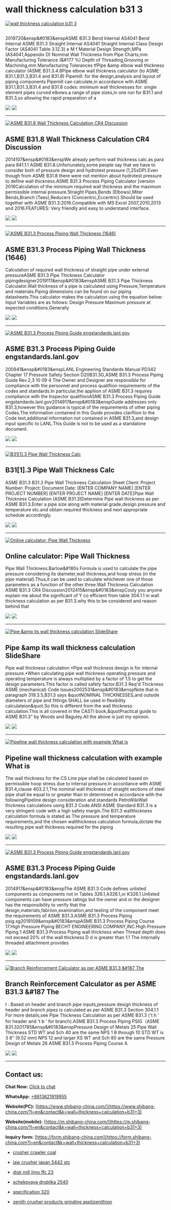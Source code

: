 # wall thickness calculation b31 3

<a href="https://swt.shibang-china.com/?l=en&img&k=wall+thickness+calculation+b31+3" target="_blank">![wall thickness calculation b31 3](http://static.shibang-china.com/all-800x300/1107.jpg)</a>

## 
2019720&ensp&#0183&enspASME B31.3 Bend Internal AS4041 Bend Internal ASME B31.3 Straight Internal AS4041 Straight Internal Class Design Factor (AS4041 Table 3.12.3) e M f Material Design Strength,MPa (AS4041,Appendix D) Nominal Wall Thickness from Pipe Charts,mm Manufacturing Tolerance (&#177 %) Depth of Threading,Grooving or Machining,mm Manufacturing Tolerances tfPipe &amp elbow wall thickness calculator (ASME B31.3.4.8Pipe elbow wall thickness calculator (to ASME B31.1,B31.3,B31.4 and B31.8) Pipemill: for the design,analysis and layout of piping components Pipemill can calculate,in accordance with ASME B31.1,B31.3,B31.4 and B31.8 codes: minimum wall thicknesses for: single element pipes curved elbows.a range of pipe sizes,in one run for B31.1 and B31.3,so allowing the rapid preparation of a


<a href="https://whatsapp.shibangsoft.com/WhatsApp.php" target="_blank" title="WhatsApp">![](http://static.shibang-china.com/icon/whatsapp.png)</a> <a href="https://swt.shibang-china.com/?l=en&icon&k=wall+thickness+calculation+b31+3" target="_blank">![](http://static.shibang-china.com/icon/chat-en.png)</a>

---

<a href="https://swt.shibang-china.com/?l=en&img&k=wall+thickness+calculation+b31+3" target="_blank">![ASME B31.8 Wall Thickness Calculation CR4 Discussion](http://static.shibang-china.com/all-800x300/283.jpg)</a>

## ASME B31.8 Wall Thickness Calculation CR4 Discussion
2014107&ensp&#0183&enspWe already perform wall thickness calc.as para para 841.1.1 ASME B31.8.Unfortunately,some people say that we have to consider both of pressure design and hydrotest pressure (1,25xDP).Even though from ASME B31.8 there were not mention about hydrotest pressure to define wall thickness.ASME B31.3 Process Piping Calculator [version 2016Calculation of the minimum required wall thickness and the maximum permissible internal pressure.Straight Pipes,Bends (Elbows),Miter Bends,Branch (Tees),Reducers (Concentric,Eccentric).Should be used together with ASME B31.3:2016.Compatible with MS Excel 2007,2010,2013 and 2016.FEATURES: Very friendly and easy to understand interface.


<a href="https://whatsapp.shibangsoft.com/WhatsApp.php" target="_blank" title="WhatsApp">![](http://static.shibang-china.com/icon/whatsapp.png)</a> <a href="https://swt.shibang-china.com/?l=en&icon&k=wall+thickness+calculation+b31+3" target="_blank">![](http://static.shibang-china.com/icon/chat-en.png)</a>

---

<a href="https://swt.shibang-china.com/?l=en&img&k=wall+thickness+calculation+b31+3" target="_blank">![ASME B31.3 Process Piping Wall Thickness (1646)](http://static.shibang-china.com/all-800x300/237.jpg)</a>

## ASME B31.3 Process Piping Wall Thickness (1646)
Calculation of required wall thickness of straight pipe under external pressureASME B31.3 Pipe Thickness Calculator pipingdesigner2019111&ensp&#0183&enspASME B31.3 Pipe Thickness Calculator.Wall thickness of a pipe is calculated using Pressure,Temperature and materials.Piping dimensions can be found on our piping datasheets.This calculator makes the calculation using the equation below: Input Variables are as follows: Design Pressure Maximum pressure at expected conditions.Generally


<a href="https://whatsapp.shibangsoft.com/WhatsApp.php" target="_blank" title="WhatsApp">![](http://static.shibang-china.com/icon/whatsapp.png)</a> <a href="https://swt.shibang-china.com/?l=en&icon&k=wall+thickness+calculation+b31+3" target="_blank">![](http://static.shibang-china.com/icon/chat-en.png)</a>

---

<a href="https://swt.shibang-china.com/?l=en&img&k=wall+thickness+calculation+b31+3" target="_blank">![ASME B31.3 Process Piping Guide engstandards.lanl.gov](http://static.shibang-china.com/all-800x300/510.jpg)</a>

## ASME B31.3 Process Piping Guide engstandards.lanl.gov
200941&ensp&#0183&enspLANL Engineering Standards Manual PD342 Chapter 17 Pressure Safety Section D20B31.3G,ASME B31.3 Process Piping Guide Rev.2,3 10 09 4 The Owner and Designer are responsible for compliance with the personnel and process qualifiion requirements of the codes and standards.In particular,the appliion of ASME B31.3 requires compliance with the Inspector qualifiionASME B31.3 Process Piping Guide engstandards.lanl.gov2014917&ensp&#0183&enspGuide addresses only B31.3,however this guidance is typical of the requirements of other piping Codes.The information contained in this Guide provides clarifiion to the Code text,additional information not contained in ASME B31.3,and design input specific to LANL.This Guide is not to be used as a standalone document.


<a href="https://whatsapp.shibangsoft.com/WhatsApp.php" target="_blank" title="WhatsApp">![](http://static.shibang-china.com/icon/whatsapp.png)</a> <a href="https://swt.shibang-china.com/?l=en&icon&k=wall+thickness+calculation+b31+3" target="_blank">![](http://static.shibang-china.com/icon/chat-en.png)</a>

---

<a href="https://swt.shibang-china.com/?l=en&img&k=wall+thickness+calculation+b31+3" target="_blank">![B31[1].3 Pipe Wall Thickness Calc](http://static.shibang-china.com/all-800x300/385.jpg)</a>

## B31[1].3 Pipe Wall Thickness Calc
ASME B31.3 B31.3 Pipe Wall Thickness Calculation Sheet Client: Project Number: Project: Document Date: [ENTER COMPANY NAME] [ENTER PROJECT NUMBER] [ENTER PROJECT NAME] [ENTER DATE]Pipe Wall Thickness Calculation (ASME B31.3)Determine Pipe wall thickness as per ASME B31.3.Enter a pipe size along with material grade,design pressure and temperature etc.and obtain required thickness and next appropriate schedule accordingly.


<a href="https://whatsapp.shibangsoft.com/WhatsApp.php" target="_blank" title="WhatsApp">![](http://static.shibang-china.com/icon/whatsapp.png)</a> <a href="https://swt.shibang-china.com/?l=en&icon&k=wall+thickness+calculation+b31+3" target="_blank">![](http://static.shibang-china.com/icon/chat-en.png)</a>

---

<a href="https://swt.shibang-china.com/?l=en&img&k=wall+thickness+calculation+b31+3" target="_blank">![Online calculator: Pipe Wall Thickness](http://static.shibang-china.com/all-800x300/1263.jpg)</a>

## Online calculator: Pipe Wall Thickness
Pipe Wall Thickness.Barlow&#180s Formula is used to calculate the pipe pressure considering its diameter,wall thickness,and hoop stress (in the pipe material).Thus,it can be used to calculate whichever one of those parameters as a function of the other three.Wall Thickness Calculation ASME B31.3 CR4 Discussion2012415&ensp&#0183&enspCouly you anyone explain me about the significant of Y co efficient from table 304.1.1 in wall thickness calculation as per B31.3.why this to be considered and reason behind that


<a href="https://whatsapp.shibangsoft.com/WhatsApp.php" target="_blank" title="WhatsApp">![](http://static.shibang-china.com/icon/whatsapp.png)</a> <a href="https://swt.shibang-china.com/?l=en&icon&k=wall+thickness+calculation+b31+3" target="_blank">![](http://static.shibang-china.com/icon/chat-en.png)</a>

---

<a href="https://swt.shibang-china.com/?l=en&img&k=wall+thickness+calculation+b31+3" target="_blank">![Pipe &amp its wall thickness calculation SlideShare](http://static.shibang-china.com/all-800x300/1511.jpg)</a>

## Pipe &amp its wall thickness calculation SlideShare
Pipe wall thickness calculation •Pipe wall thickness design is for internal pressure.•When calculating pipe wall thickness operating pressure and operating temperature is always multiplied by a factor of 1.5 to get the design parameters.This factor is called safety factor.B31.3 Req'd Thickness ASME (mechanical) Code Issues2002531&ensp&#0183&enspNote that in paragraph 319.3.5,B31.3 says &quotNOMINAL THICKNESSES,and outside diameters of pipe and fittings SHALL be used in flexibility calculateion&quot.So this is different from the wall thickness calculation.This is all covered in the CASTI book,&quotPractical guide to ASME B31.3" by Woods and Baguley.All the above is just my opinion.


<a href="https://whatsapp.shibangsoft.com/WhatsApp.php" target="_blank" title="WhatsApp">![](http://static.shibang-china.com/icon/whatsapp.png)</a> <a href="https://swt.shibang-china.com/?l=en&icon&k=wall+thickness+calculation+b31+3" target="_blank">![](http://static.shibang-china.com/icon/chat-en.png)</a>

---

<a href="https://swt.shibang-china.com/?l=en&img&k=wall+thickness+calculation+b31+3" target="_blank">![Pipeline wall thickness calculation with example What is](http://static.shibang-china.com/all-800x300/829.jpg)</a>

## Pipeline wall thickness calculation with example What is
The wall thickness for the CS Line pipe shall be calculated based on permissible hoop stress due to internal pressure.In accordance with ASME B31.4,clause 403.2.1,The nominal wall thickness of straight sections of steel pipe shall be equal to or greater than tn determined in accordance with the followingPipeline design consideration and standards PetroWikiWall thickness calculations using B31.3 Code.ANSI ASME Standard B31.3 is a very stringent code with a high safety margin.The B31.3 wallthickness calculation formula is stated as The pressure and temperature requirements,and the chosen wallthickness calculation formula,dictate the resulting pipe wall thickness required for the piping


<a href="https://whatsapp.shibangsoft.com/WhatsApp.php" target="_blank" title="WhatsApp">![](http://static.shibang-china.com/icon/whatsapp.png)</a> <a href="https://swt.shibang-china.com/?l=en&icon&k=wall+thickness+calculation+b31+3" target="_blank">![](http://static.shibang-china.com/icon/chat-en.png)</a>

---

<a href="https://swt.shibang-china.com/?l=en&img&k=wall+thickness+calculation+b31+3" target="_blank">![ASME B31.3 Process Piping Guide engstandards.lanl.gov](http://static.shibang-china.com/all-800x300/437.jpg)</a>

## ASME B31.3 Process Piping Guide engstandards.lanl.gov
2014917&ensp&#0183&enspThe ASME B31.3 Code defines unlisted components as components not in Tables 326.1,A326.1,or K326.1.Unlisted components can have pressure ratings but the owner and or the designer has the responsibility to verify that the design,materials,fabriion,examination,and testing of the component meet the requirements of ASME B31.3.ASME B31.3 Process Piping psig.sg2019109&ensp&#0183&enspASME B31.3 Process Piping Course 17.High Pressure Piping BECHT ENGINEERING COMPANY,INC.High Pressure Piping 1 ASME B31.3 Process Piping wall thickness when Thread depth does not exceed 20% of the wall thickness D d is greater than 1.1 The internally threaded attachment provides


<a href="https://whatsapp.shibangsoft.com/WhatsApp.php" target="_blank" title="WhatsApp">![](http://static.shibang-china.com/icon/whatsapp.png)</a> <a href="https://swt.shibang-china.com/?l=en&icon&k=wall+thickness+calculation+b31+3" target="_blank">![](http://static.shibang-china.com/icon/chat-en.png)</a>

---

<a href="https://swt.shibang-china.com/?l=en&img&k=wall+thickness+calculation+b31+3" target="_blank">![Branch Reinforcement Calculator as per ASME B31.3 &#187 The](http://static.shibang-china.com/all-800x300/1385.jpg)</a>

## Branch Reinforcement Calculator as per ASME B31.3 &#187 The
t : Based on header and branch pipe inputs,pressure design thickness of header and branch pipes is calculated as per ASME B31.3 Section 304.1.1 For more details,see Pipe Thickness Calculation as per ASME B31.3 ('t h ' for header and 't b ' for branch).ASME B31.3 Process Piping PSIG（ASME B31.3201785&ensp&#0183&enspPressure Design of Metals 25 Pipe Wall Thickness STD WT and Sch 40 are the same NPS 1 8 through 10 STD WT is 3 8" (9.52 mm) NPS 12 and larger XS WT and Sch 80 are the same Pressure Design of Metals 26 ASME B31.3 Process Piping Course 4.


<a href="https://whatsapp.shibangsoft.com/WhatsApp.php" target="_blank" title="WhatsApp">![](http://static.shibang-china.com/icon/whatsapp.png)</a> <a href="https://swt.shibang-china.com/?l=en&icon&k=wall+thickness+calculation+b31+3" target="_blank">![](http://static.shibang-china.com/icon/chat-en.png)</a>

---
## Contact us:

**Chat Now:** [Click to chat](https://swt.shibang-china.com?l=en&contact&k=wall+thickness+calculation+b31+3)

**WhatsApp:**  [+8613621919955](https://whatsapp.shibangsoft.com/WhatsApp.php)

**Website(PC):** [https://www.shibang-china.com/](https://www.shibang-china.com/?l=en&contact&k=wall+thickness+calculation+b31+3)

**Website(mobile):** [https://m.shibang-china.com/](https://m.shibang-china.com/?l=en&contact&k=wall+thickness+calculation+b31+3)

**Inquiry form:** [https://form.shibang-china.com](https://form.shibang-china.com?l=en&contact&k=wall+thickness+calculation+b31+3)

* [crusher crawler coal](../124/crusher%20crawler%20coal.md)

* [jaw crusher japan 5442 stc](../125/jaw%20crusher%20japan%205442%20stc.md)

* [disk mill jimo ffc 23](../114/disk%20mill%20jimo%20ffc%2023.md)

* [schekovaya drobilka 2540](../116/schekovaya%20drobilka%202540.md)

* [specification 320](../119/specification%20320.md)

* [zenith crusher products grinding applizenithion](../122/zenith%20crusher%20products%20grinding%20applizenithion.md)